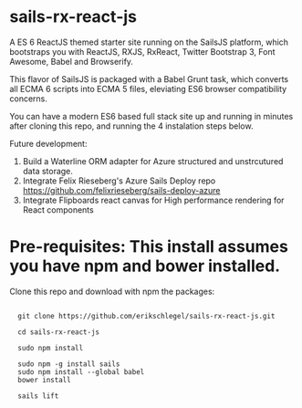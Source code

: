 sails-rx-react-js
========================

A ES 6 ReactJS themed starter site running on the SailsJS platform, which bootstraps you with ReactJS, RXJS, RxReact, Twitter Bootstrap 3, Font Awesome, Babel and Browserify. 

This flavor of SailsJS is packaged with a Babel Grunt task, which converts all ECMA 6 scripts into ECMA 5 files, eleviating ES6 browser compatibility concerns.

You can have a modern ES6 based full stack site up and running in minutes after cloning this repo, and running the 4 instalation steps below.

Future development: <br>
 1) Build a Waterline ORM adapter for Azure structured and unstrcutured data storage.<br>
 2) Integrate Felix Rieseberg's Azure Sails Deploy repo https://github.com/felixrieseberg/sails-deploy-azure<br>
 3) Integrate Flipboards react canvas for High performance <canvas> rendering for React components

# Pre-requisites: This install assumes you have npm and bower installed.

Clone this repo and download with npm the packages:
```

  git clone https://github.com/erikschlegel/sails-rx-react-js.git

  cd sails-rx-react-js

  sudo npm install

  sudo npm -g install sails
  sudo npm install --global babel
  bower install

  sails lift

```
